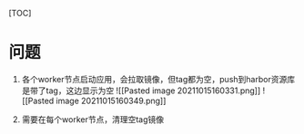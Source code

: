[TOC]

# 问题
1. 各个worker节点启动应用，会拉取镜像，但tag都为空，push到harbor资源库是带了tag，这边显示为空
![[Pasted image 20211015160331.png]]
![[Pasted image 20211015160349.png]]

2. 需要在每个worker节点，清理空tag镜像